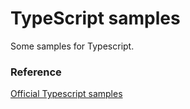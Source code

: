 # TypeScript samples

Some samples for Typescript.


### Reference
[Official Typescript samples](https://github.com/microsoft/TypeScriptSamples)
